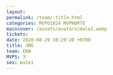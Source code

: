 ```yaml
---
layout: 
permalink: /team/:title.html
categories: MVPO1024 MVPNORTE
maincover: /assets/avatars/male1.webp
tickets: 
date: 2020-08-29 10:29:20 +0700
title: 3MG
team: EKW
MVPS: 3
sex: male1
---
```

